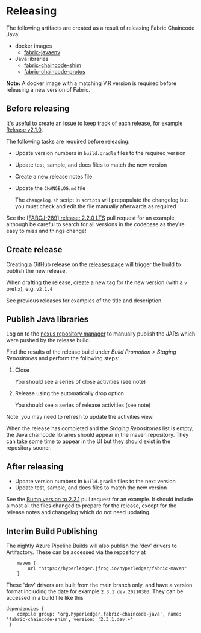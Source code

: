 # Releasing

The following artifacts are created as a result of releasing Fabric Chaincode Java:

- docker images
    - [fabric-javaenv](https://hub.docker.com/r/hyperledger/fabric-javaenv)
- Java libraries
    - [fabric-chaincode-shim](https://search.maven.org/search?q=a:fabric-chaincode-shim)
    - [fabric-chaincode-protos](https://search.maven.org/search?q=a:fabric-chaincode-protos)

**Note:** A docker image with a matching V.R version is required before releasing a new version of Fabric.

## Before releasing

It's useful to create an issue to keep track of each release, for example [Release v2.1.0](https://jira.hyperledger.org/browse/FABCJ-283).

The following tasks are required before releasing:

- Update version numbers in `build.gradle` files to the required version
- Update test, sample, and docs files to match the new version
- Create a new release notes file
- Update the `CHANGELOG.md` file

  The `changelog.sh` script in `scripts` will prepopulate the changelog but you must check and edit the file manually afterwards as required

See the [[FABCJ-289] release: 2.2.0 LTS](https://github.com/hyperledger/fabric-chaincode-java/pull/124) pull request for an example, although be careful to search for all versions in the codebase as they're easy to miss and things change!

## Create release

Creating a GitHub release on the [releases page](https://github.com/hyperledger/fabric-chaincode-java/releases) will trigger the build to publish the new release.

When drafting the release, create a new tag for the new version (with a `v` prefix), e.g. `v2.1.4`

See previous releases for examples of the title and description.

## Publish Java libraries

Log on to the [nexus repository manager](https://oss.sonatype.org/#welcome) to manually publish the JARs which were pushed by the release build.

Find the results of the release build under _Build Promotion > Staging Repositories_ and perform the following steps:

1. Close

   You should see a series of close activities (see note)

2. Release using the automatically drop option

   You should see a series of release activities (see note)

Note: you may need to refresh to update the activities view.

When the release has completed and the _Staging Repositories_ list is empty, the Java chaincode libraries should appear in the maven repository. They can take some time to appear in the UI but they should exist in the repository sooner.

## After releasing

- Update version numbers in `build.gradle` files to the next version
- Update test, sample, and docs files to match the new version

See the [Bump version to 2.2.1](https://github.com/hyperledger/fabric-chaincode-java/pull/127) pull request for an example. It should include almost all the files changed to prepare for the release, except for the release notes and changelog which do not need updating.

## Interim Build Publishing

The nightly Azure Pipeline Builds will also publish the 'dev' drivers to Artifactory. These can be accessed via the repository at
```
    maven {
        url "https://hyperledger.jfrog.io/hyperledger/fabric-maven"
    }
```

These 'dev' drivers are built from the main branch only, and have a version format including the date for example `2.3.1.dev.20210303`. They can be accessed in a build file like this

```
dependencies {
    compile group: 'org.hyperledger.fabric-chaincode-java', name: 'fabric-chaincode-shim', version: '2.3.1.dev.+'
 }
```
